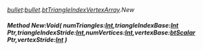 _[bullet](../../modules/bullet/bullet-module.md):[bullet](../../modules/bullet/bullet-module.md).[btTriangleIndexVertexArray](../../modules/bullet/bullet-bttriangleindexvertexarray.md).New_
##### Method New:Void( numTriangles:[Int](../../modules/wonkey/wonkey-types-int.md),triangleIndexBase:[Int](../../modules/wonkey/wonkey-types-int.md) Ptr,triangleIndexStride:[Int](../../modules/wonkey/wonkey-types-int.md),numVertices:[Int](../../modules/wonkey/wonkey-types-int.md),vertexBase:[btScalar](../../modules/bullet/bullet-btscalar.md) Ptr,vertexStride:[Int](../../modules/wonkey/wonkey-types-int.md) )
